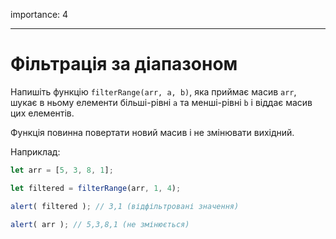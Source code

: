 importance: 4

---

# Фільтрація за діапазоном

Напишіть функцію `filterRange(arr, a, b)`, яка приймає масив `arr`, шукає в ньому елементи більші-рівні `a` та менші-рівні `b` і віддає масив цих елементів.

Функція повинна повертати новий масив і не змінювати вихідний. 

Наприклад:

```js
let arr = [5, 3, 8, 1];

let filtered = filterRange(arr, 1, 4); 

alert( filtered ); // 3,1 (відфільтровані значення)

alert( arr ); // 5,3,8,1 (не змінюється)
```

